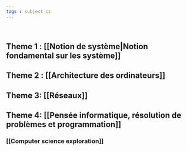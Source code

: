 ```yaml
---
tags : subject cs
---
```

<br/>

## **Theme 1** : [[Notion de système|Notion fondamental sur les système]] 

## **Theme 2** : [[Architecture des ordinateurs]]  

## **Theme 3**: [[Réseaux]] 

## **Theme 4**: [[Pensée informatique, résolution de problèmes et programmation]]

### [[Computer science exploration]] 